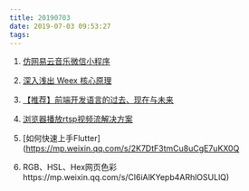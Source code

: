 ```yaml
---
title: 20190703
date: 2019-07-03 09:53:27
tags:
---
```


1. [仿网易云音乐微信小程序](https://juejin.im/post/5d10c899f265da1bae390749)

2. [深入浅出 Weex 核心原理](https://juejin.im/post/5d14619bf265da1b6c5f8747)
   
3. [【推荐】前端开发语言的过去、现在与未来](https://mp.weixin.qq.com/s/zLSJm9lBel-EbDJJiVv75A)

4. [浏览器播放rtsp视频流解决方案](https://juejin.im/post/5d183a71f265da1b6e65b8ff)
   
6. [如何快速上手Flutter](https://mp.weixin.qq.com/s/2K7DtF3tmCu8uCgE7uKX0Q
1. RGB、HSL、Hex网页色彩https://mp.weixin.qq.com/s/Cl6iAlKYepb4ARhlOSULlQ)